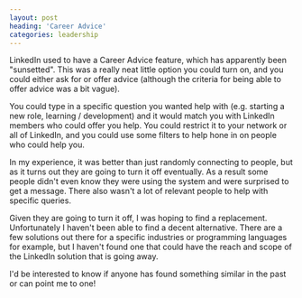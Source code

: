 ```yaml
---
layout: post
heading: 'Career Advice'
categories: leadership
---
```


LinkedIn used to have a Career Advice feature, which has apparently been "sunsetted". This was a really neat little option you could turn on, and you could either ask for or offer advice (although the criteria for being able to offer advice was a bit vague).

You could type in a specific question you wanted help with (e.g. starting a new role, learning / development) and it would match you with LinkedIn members who could offer you help. You could restrict it to your network or all of LinkedIn, and you could use some filters to help hone in on people who could help you.

In my experience, it was better than just randomly connecting to people, but as it turns out they are going to turn it off eventually. As a result some people didn't even know they were using the system and were surprised to get a message. There also wasn't a lot of relevant people to help with specific queries.

Given they are going to turn it off, I was hoping to find a replacement. Unfortunately I haven't been able to find a decent alternative. There are a few solutions out there for a specific industries or programming languages for example, but I haven't found one that could have the reach and scope of the LinkedIn solution that is going away.

I'd be interested to know if anyone has found something similar in the past or can point me to one!